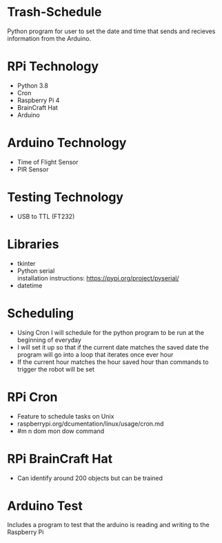 # Trash-Schedule
Python program for user to set the date and time that sends and recieves information from the Arduino.

# RPi Technology
* Python 3.8
* Cron
* Raspberry Pi 4
* BrainCraft Hat
* Arduino

# Arduino Technology
* Time of Flight Sensor
* PIR Sensor

# Testing Technology
* USB to TTL (FT232)

# Libraries
* tkinter
* Python serial<br /> 
installation instructions: https://pypi.org/project/pyserial/
* datetime

# Scheduling
* Using Cron I will schedule for the python program to be run at the beginning of everyday
* I will set it up so that if the current date matches the saved date the program will go into a loop that iterates once ever hour
* If the current hour matches the hour saved hour than commands to trigger the robot will be set

# RPi Cron
* Feature to schedule tasks on Unix
* raspberrypi.org/dcumentation/linux/usage/cron.md
* #m n dom mon dow command

# RPi BrainCraft Hat
* Can identify around 200 objects but can be trained

# Arduino Test
Includes a program to test that the arduino is reading and writing to the Raspberry Pi
